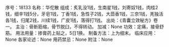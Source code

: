 序号：18133
名称：华佗散
组成：炙乳没1钱，生南星1钱，刘寄奴1钱，肉桂2钱，细辛1钱5分，牙皂1钱，丁香1钱，急性子2钱，大茴香1钱，三奈1钱，羌独活各1钱，归尾2钱，川续1钱，广皮1钱，落得打1钱。
出处：《青囊立效秘方》卷一。
主治：骨断筋缩，骨节脱臼，不得转动。
加减：None
功效：定痛，接骨舒筋。
用法用量：掺膏药上贴之，5日1换。
制备方法：上为细末。
临床应用：None
各家论述：None
用药禁忌：None
附注：None
